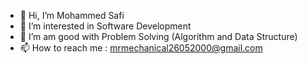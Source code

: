 - 👋 Hi, I’m Mohammed Safi
- 👀 I’m interested in Software Development
- 🌱 I’m am good with Problem Solving (Algorithm and Data Structure)
- 📫 How to reach me : mrmechanical26052000@gmail.com

<!---
MRMECHANICAL2000/MRMECHANICAL2000 is a ✨ special ✨ repository because its `README.md` (this file) appears on your GitHub profile.
You can click the Preview link to take a look at your changes.
--->
